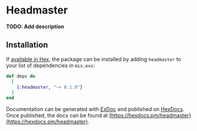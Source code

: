 # Headmaster

**TODO: Add description**

## Installation

If [available in Hex](https://hex.pm/docs/publish), the package can be installed
by adding `headmaster` to your list of dependencies in `mix.exs`:

```elixir
def deps do
  [
    {:headmaster, "~> 0.1.0"}
  ]
end
```

Documentation can be generated with [ExDoc](https://github.com/elixir-lang/ex_doc)
and published on [HexDocs](https://hexdocs.pm). Once published, the docs can
be found at [https://hexdocs.pm/headmaster](https://hexdocs.pm/headmaster).

